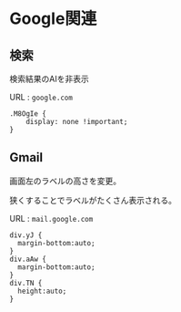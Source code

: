 # Google関連

## 検索

検索結果のAIを非表示

URL : `google.com`

```
.M8OgIe {
    display: none !important;
}
```

## Gmail

画面左のラベルの高さを変更。

狭くすることでラベルがたくさん表示される。

URL : `mail.google.com`

```
div.yJ {
  margin-bottom:auto;
}
div.aAw {
  margin-bottom:auto;
}
div.TN {
  height:auto;
}
```

